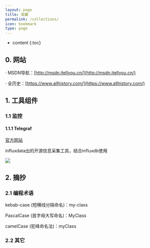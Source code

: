 ```yaml
---
layout: page
title: 收藏
permalink: /collections/
icon: bookmark
type: page
---
```


* content
{:toc}

## 0. 网站

· MSDN导航：[http://msdn.itellyou.cn/](http://msdn.itellyou.cn/)

· 全历史：[https://www.allhistory.com/](https://www.allhistory.com/)

## 1. 工具组件

### 1.1 监控

#### 1.1.1 Telegraf

[官方网站](https://www.influxdata.com/time-series-platform/telegraf/)

influxdata出的开源信息采集工具，结合influxdb使用

<img src="https://www.influxdata.com/wp-content/uploads/Telegraf-GREY-Diagram.png">

## 2. 摘抄

### 2.1 编程术语

kebab-case (短横线分隔命名)：my-class

PascalCase (首字母大写命名)：MyClass

camelCase (驼峰命名法)：myClass

### 2.2 其它

